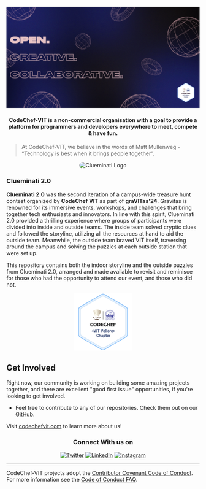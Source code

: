 <p align="center">
    <a href="https://www.codechefvit.com" target="_blank">
        <img src="https://raw.githubusercontent.com/CodeChefVIT/.github/master/profile/banner.gif" title="CodeChef-VIT" alt="Codechef-VIT">
    </a>
</p>

<h4 align="center">CodeChef-VIT is a non-commercial organisation with a goal to provide a platform for programmers and developers everywhere to meet, compete & have fun. </h4>

> At CodeChef-VIT, we believe in the words of Matt Mullenweg - “Technology is best when it brings people together”.

<p align="center">
    <img src="https://i.imgur.com/fbAaMGg.png" alt="Clueminati Logo" style="border-radius: 24px; width: 150px;">
</p>

### **Clueminati 2.0**

**Clueminati 2.0** was the second iteration of a campus-wide treasure hunt contest organized by **CodeChef VIT** as part of **graVITas'24**. Gravitas is renowned for its immersive events, workshops, and challenges that bring together tech enthusiasts and innovators. In line with this spirit, Clueminati 2.0 provided a thrilling experience where groups of participants were divided into inside and outside teams. The inside team solved cryptic clues and followed the storyline, utilizing all the resources at hand to aid the outside team. Meanwhile, the outside team braved VIT itself, traversing around the campus and solving the puzzles at each outside station that were set up.

This repository contains both the indoor storyline and the outside puzzles from Clueminati 2.0, arranged and made available to revisit and reminisce for those who had the opportunity to attend our event, and those who did not.

<div align="center">
    <img src="https://raw.githubusercontent.com/CodeChefVIT/cookoff9.0-solutions/94b7972e0e967af74e510e946c82897a1f45029f/illustrations/CodeChef-VIT%20New%20Logo%203.svg?token=BCT2XXETTUZVGGSK5WYYEZ3HDOFJG" alt="CodeChef VIT Logo" style="display: inline-block; width: 150px;">
</div>

Get Involved
----
Right now, our community is working on building some amazing projects together, and there are excellent "good first issue" opportunities, if you're looking to get involved.

- Feel free to contribute to any of our repositories. Check them out on our [GitHub](https://github.com/orgs/CodeChefVIT/repositories).

Visit [codechefvit.com](https://codechefvit.com) to learn more about us!

<div align="center">
<h3> Connect With us on</h3>
<a href="https://twitter.com/codechefvit" target="_blank"><img alt="Twitter" src="https://img.shields.io/badge/twitter-%231DA1F2.svg?&style=for-the-badge&logo=twitter&logoColor=white" /></a> 
<a href="https://www.linkedin.com/company/codechef-vit-chapter" target="_blank"><img alt="LinkedIn" src="https://img.shields.io/badge/linkedin-%230077B5.svg?&style=for-the-badge&logo=linkedin&logoColor=white" /></a>
<a href="https://instagram.com/codechefvit" target="_blank"><img alt="Instagram" src="https://img.shields.io/badge/instagram-%FF69B4.svg?&style=for-the-badge&logo=instagram&logoColor=white&color=cd486b" /></a>
</div>

----

CodeChef-VIT projects adopt the [Contributor Covenant Code of Conduct](https://www.contributor-covenant.org/version/2/1/code_of_conduct.html). For more information see the [Code of Conduct FAQ](https://www.contributor-covenant.org/faq).

